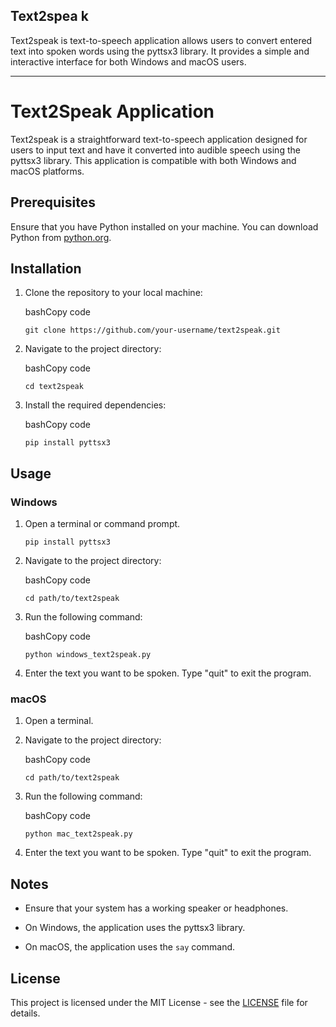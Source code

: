 ## Text2spea k


Text2speak is text-to-speech application allows users to convert entered text into spoken words using the pyttsx3 library. It provides a simple and interactive interface for both Windows and macOS users.

---

# Text2Speak Application

Text2speak is a straightforward text-to-speech application designed for users to input text and have it converted into audible speech using the pyttsx3 library. This application is compatible with both Windows and macOS platforms.

## Prerequisites

Ensure that you have Python installed on your machine. You can download Python from [python.org](https://www.python.org/).

## Installation

1. Clone the repository to your local machine:
    
    bashCopy code
    
    `git clone https://github.com/your-username/text2speak.git`
    
2. Navigate to the project directory:
    
    bashCopy code
    
    `cd text2speak`
    
3. Install the required dependencies:
    
    bashCopy code
    
    `pip install pyttsx3`
    

## Usage

### Windows

1. Open a terminal or command prompt.

    `pip install pyttsx3`
    
    
2. Navigate to the project directory:
    
    bashCopy code
    
    `cd path/to/text2speak`
    
3. Run the following command:
    
    bashCopy code
    
    `python windows_text2speak.py`
    
4. Enter the text you want to be spoken. Type "quit" to exit the program.
    

### macOS

1. Open a terminal.
    
2. Navigate to the project directory:
    
    bashCopy code
    
    `cd path/to/text2speak`
    
3. Run the following command:
    
    bashCopy code
    
    `python mac_text2speak.py`
    
4. Enter the text you want to be spoken. Type "quit" to exit the program.
    

## Notes

- Ensure that your system has a working speaker or headphones.
    
- On Windows, the application uses the pyttsx3 library.
    
- On macOS, the application uses the `say` command.
    

## License

This project is licensed under the MIT License - see the [LICENSE](https://chat.openai.com/c/LICENSE) file for details.
